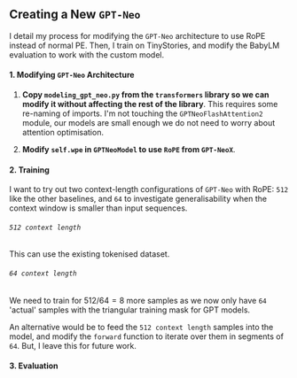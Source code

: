 
## Creating a New `GPT-Neo` 
I detail my process for modifying the `GPT-Neo` architecture to use RoPE instead of normal PE. Then, I train on TinyStories, and modify the BabyLM evaluation to work with the custom model. 

#### 1. Modifying `GPT-Neo` Architecture 

1. **Copy `modeling_gpt_neo.py` from the `transformers` library so we can modify it without affecting the rest of the library**. This requires some re-naming of imports. I'm not touching the `GPTNeoFlashAttention2` module, our models are small enough we do not need to worry about attention optimisation. 

2. **Modify `self.wpe` in `GPTNeoModel` to use `RoPE` from `GPT-NeoX`**. 


#### 2. Training 
I want to try out two context-length configurations of `GPT-Neo` with RoPE: `512` like the other baselines, and `64` to investigate generalisability when the context window is smaller than input sequences. 

###### `512 context length`
This can use the existing tokenised dataset.

###### `64 context length`
We need to train for $512 / 64 = 8$ more samples as we now only have `64` 'actual' samples with the triangular training mask for GPT models. 

An alternative would be to feed the `512 context length` samples into the model, and modify the `forward` function to iterate over them in segments of `64`. But, I leave this for future work. 

#### 3. Evaluation 


